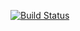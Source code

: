 [![Build Status](https://travis-ci.org/ktran016/TravisCI.svg?branch=master)](https://travis-ci.org/ktran016/TravisCI)